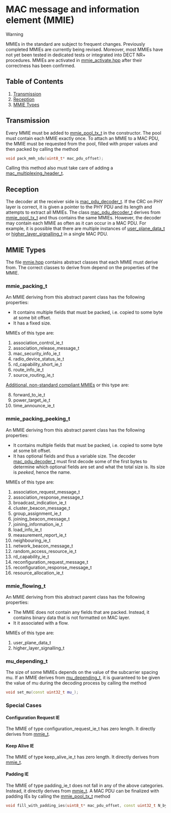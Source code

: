 # MAC message and information element (MMIE)

> [!WARNING]  
> MMIEs in the standard are subject to frequent changes. Previously completed MMIEs are currently being revised. Moreover, most MMIEs have not yet been tested in dedicated tests or integrated into DECT NR+ procedures. MMIEs are activated in [mmie_activate.hpp](mmie_activate.hpp) after their correctness has been confirmed.

## Table of Contents

1. [Transmission](#transmission)
2. [Reception](#reception)
3. [MMIE Types](#mmie-types)

## Transmission

Every MMIE must be added to [mmie_pool_tx_t](mmie_pool_tx.hpp) in the constructor. The pool must contain each MMIE exactly once. To attach an MMIE to a MAC PDU, the MMIE must be requested from the pool, filled with proper values and then packed by calling the method
```C++
void pack_mmh_sdu(uint8_t* mac_pdu_offset);
```
Calling this method also must take care of adding a [mac_multiplexing_header_t](../mac_pdu/mac_multiplexing_header.hpp).

## Reception

The decoder at the receiver side is [mac_pdu_decoder_t](../mac_pdu/mac_pdu_decoder.hpp). If the CRC on PHY layer is correct, it is given a pointer to the PHY PDU and its length and attempts to extract all MMIEs. The class [mac_pdu_decoder_t](../mac_pdu/mac_pdu_decoder.hpp) derives from [mmie_pool_tx_t](mmie_pool_tx.hpp) and thus contains the same MMIEs. However, the decoder may contain each MMIE as often as it can occur in a MAC PDU. For example, it is possible that there are multiple instances of [user_plane_data_t](user_plane_data.hpp) or [higher_layer_signalling_t](higher_layer_signalling.hpp) in a single MAC PDU.

## MMIE Types

The file [mmie.hpp](mmie.hpp) contains abstract classes that each MMIE must derive from. The correct classes to derive from depend on the properties of the MMIE.

### mmie_packing_t

An MMIE deriving from this abstract parent class has the following properties:

- It contains multiple fields that must be packed, i.e. copied to some byte at some bit offset.
- It has a fixed size.

MMIEs of this type are:

1. association_control_ie_t
2. association_release_message_t
3. mac_security_info_ie_t
4. radio_device_status_ie_t
5. rd_capability_short_ie_t
6. route_info_ie_t
7. source_routing_ie_t

[Additional, non-standard compliant MMIEs](extensions/) or this type are:

8. forward_to_ie_t
9. power_target_ie_t
10. time_announce_ie_t

### mmie_packing_peeking_t

An MMIE deriving from this abstract parent class has the following properties:

- It contains multiple fields that must be packed, i.e. copied to some byte at some bit offset.
- It has optional fields and thus a variable size. The decoder [mac_pdu_decoder_t](../mac_pdu/mac_pdu_decoder.hpp) must first decode some of the first bytes to determine which optional fields are set and what the total size is. Its size is *peeked*, hence the name.

MMIEs of this type are:

1. association_request_message_t
2. association_response_message_t
3. broadcast_indication_ie_t
4. cluster_beacon_message_t
5. group_assignment_ie_t
6. joining_beacon_message_t
7. joining_information_ie_t
8. load_info_ie_t
9. measurement_report_ie_t
10. neighbouring_ie_t
11. network_beacon_message_t
12. random_access_resource_ie_t
13. rd_capability_ie_t
14. reconfiguration_request_message_t
15. reconfiguration_response_message_t
16. resource_allocation_ie_t

### mmie_flowing_t

An MMIE deriving from this abstract parent class has the following properties:

- The MMIE does not contain any fields that are packed. Instead, it contains binary data that is not formatted on MAC layer.
- It it associated with a flow.

MMIEs of this type are:

1. user_plane_data_t
2. higher_layer_signalling_t

### mu_depending_t

The size of some MMIEs depends on the value of the subcarrier spacing mu. If an MMIE derives from [mu_depending_t](mmie.hpp), it is guaranteed to be given the value of mu during the decoding process by calling the method
```C++
void set_mu(const uint32_t mu_);
```

### Special Cases

#### Configuration Request IE

The MMIE of type configuration_request_ie_t has zero length. It directly derives from [mmie_t](mmie.hpp).

#### Keep Alive IE

The MMIE of type keep_alive_ie_t has zero length. It directly derives from [mmie_t](mmie.hpp).

#### Padding IE

The MMIE of type padding_ie_t does not fall in any of the above categories. Instead, it directly derives from [mmie_t](mmie.hpp). A MAC PDU can be finalized with padding IEs by calling the [mmie_pool_tx_t](mmie_pool_tx.hpp) method
 ```C++
 void fill_with_padding_ies(uint8_t* mac_pdu_offset, const uint32_t N_bytes_to_fill);
```
